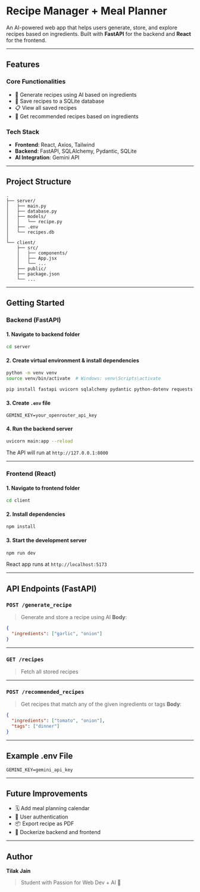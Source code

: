 # Recipe Manager + Meal Planner

An AI-powered web app that helps users generate, store, and explore recipes based on ingredients. Built with **FastAPI** for the backend and **React** for the frontend.

---

## Features

### Core Functionalities

* 🔮 Generate recipes using AI based on ingredients
* 💾 Save recipes to a SQLite database
* 📋 View all saved recipes
* 🧠 Get recommended recipes based on ingredients

### Tech Stack

* **Frontend**: React, Axios, Tailwind
* **Backend**: FastAPI, SQLAlchemy, Pydantic, SQLite
* **AI Integration**: Gemini API

---

## Project Structure

```
.
├── server/
│   ├── main.py
│   ├── database.py
│   ├── models/
│   │   └── recipe.py
│   ├── .env
│   └── recipes.db
│
└── client/
    ├── src/
    │   ├── components/
    │   ├── App.jsx
    │   └── ...
    ├── public/
    ├── package.json
    └── ...
```

---

## Getting Started

### Backend (FastAPI)

#### 1. Navigate to backend folder

```bash
cd server
```

#### 2. Create virtual environment & install dependencies

```bash
python -m venv venv
source venv/bin/activate  # Windows: venv\Scripts\activate

pip install fastapi uvicorn sqlalchemy pydantic python-dotenv requests
```

#### 3. Create `.env` file

```
GEMINI_KEY=your_openrouter_api_key
```

#### 4. Run the backend server

```bash
uvicorn main:app --reload
```

The API will run at `http://127.0.0.1:8000`

---

### Frontend (React)

#### 1. Navigate to frontend folder

```bash
cd client
```

#### 2. Install dependencies

```bash
npm install
```

#### 3. Start the development server

```bash
npm run dev
```

React app runs at `http://localhost:5173`

---

## API Endpoints (FastAPI)

### `POST /generate_recipe`

> Generate and store a recipe using AI
> **Body**:

```json
{
  "ingredients": ["garlic", "onion"]
}
```

---

### `GET /recipes`

> Fetch all stored recipes

---

### `POST /recommended_recipes`

> Get recipes that match any of the given ingredients or tags
> **Body**:

```json
{
  "ingredients": ["tomato", "onion"],
  "tags": ["dinner"]
}
```

---

## Example .env File

```env
GEMINI_KEY=gemini_api_key
```

---

## Future Improvements

* 🗓️ Add meal planning calendar
* 👤 User authentication
* 📦 Export recipe as PDF
* 🐳 Dockerize backend and frontend

---

## Author

**Tilak Jain**

> Student with Passion for Web Dev + AI 🍳